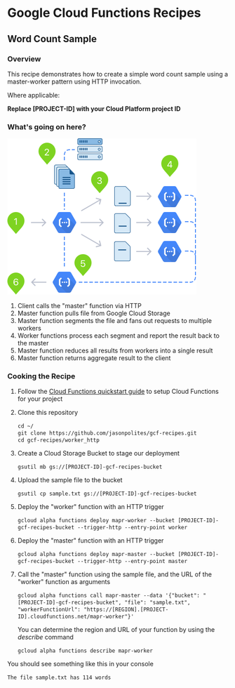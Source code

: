 # Google Cloud Functions Recipes
## Word Count Sample

### Overview
This recipe demonstrates how to create a simple word count sample using a master-worker pattern using HTTP invocation.  

Where applicable:

**Replace [PROJECT-ID] with your Cloud Platform project ID**

### What's going on here?

![Distributed Worker (HTTP)](images/readme.png "Distributed Worker (HTTP)")

1. 	Client calls the "master" function via HTTP
2.	Master function pulls file from Google Cloud Storage
3.	Master function segments the file and fans out requests to multiple workers
4.	Worker functions process each segment and report the result back to the master
5. 	Master function reduces all results from workers into a single result
6. 	Master function returns aggregate result to the client

### Cooking the Recipe
1.	Follow the [Cloud Functions quickstart guide](https://cloud.google.com/functions/quickstart) to setup Cloud Functions for your project

2.	Clone this repository

		cd ~/
		git clone https://github.com/jasonpolites/gcf-recipes.git
		cd gcf-recipes/worker_http
		
4. 	Create a Cloud Storage Bucket to stage our deployment

		gsutil mb gs://[PROJECT-ID]-gcf-recipes-bucket

4. 	Upload the sample file to the bucket

		gsutil cp sample.txt gs://[PROJECT-ID]-gcf-recipes-bucket

5.	Deploy the "worker" function with an HTTP trigger
	
		gcloud alpha functions deploy mapr-worker --bucket [PROJECT-ID]-gcf-recipes-bucket --trigger-http --entry-point worker

6. 	Deploy the "master" function with an HTTP trigger

		gcloud alpha functions deploy mapr-master --bucket [PROJECT-ID]-gcf-recipes-bucket --trigger-http --entry-point master
		
7. 	Call the "master" function using the sample file, and the URL of the "worker" function as arguments

		gcloud alpha functions call mapr-master --data '{"bucket": "[PROJECT-ID]-gcf-recipes-bucket", "file": "sample.txt", "workerFunctionUrl": "https://[REGION].[PROJECT-ID].cloudfunctions.net/mapr-worker"}'

	You can determine the region and URL of your function by using the *describe* command

		gcloud alpha functions describe mapr-worker
		
You should see something like this in your console
```
The file sample.txt has 114 words
```
